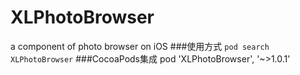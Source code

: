 # XLPhotoBrowser
a component of photo browser on iOS
###使用方式
`pod search XLPhotoBrowser`
###CocoaPods集成
pod 'XLPhotoBrowser', '~>1.0.1'
